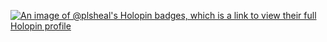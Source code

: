[![An image of @plsheal's Holopin badges, which is a link to view their full Holopin profile](https://holopin.me/plsheal)](https://holopin.io/@plsheal)

